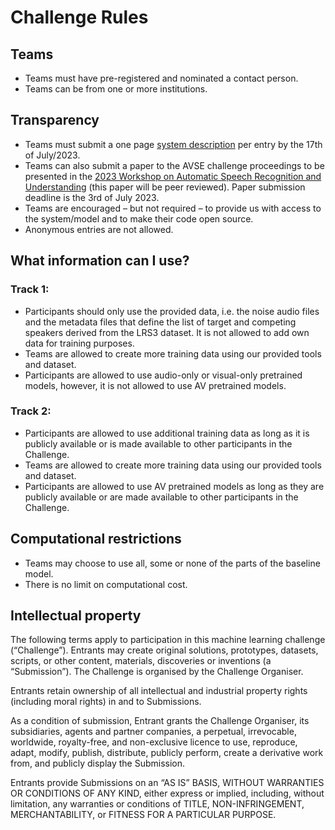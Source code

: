 # Challenge Rules

## Teams

- Teams must have pre-registered and nominated a contact person.
- Teams can be from one or more institutions.

## Transparency

- Teams must submit a one page [system description](https://github.com/MandarGogate/av-challenge-website/blob/master/getting-started/systems-description) per entry by the 17th of July/2023.
- Teams can also submit a paper to the AVSE challenge proceedings to be presented in the [2023 Workshop on Automatic Speech Recognition and Understanding](http://www.asru2023.org/) (this paper will be peer reviewed). Paper submission deadline is the 3rd of July 2023.
- Teams are encouraged – but not required – to provide us with access to the system/model and to make their code open source.
- Anonymous entries are not allowed.

## What information can I use?

### Track 1:

- Participants should only use the provided data, i.e. the noise audio files and the metadata files that define the list of target and competing speakers derived from the LRS3 dataset. It is not allowed to add own data for training purposes. 
- Teams are allowed to create more training data using our provided tools and dataset. 
- Participants are allowed to use audio-only or visual-only pretrained models, however, it is not allowed to use AV pretrained models. 

<!-- There is no limit on the amount of training data that can be generated using our tools and training data sets. Teams can also use their own data for training or expand the training data through simple automated modifications.  -->

### Track 2:

- Participants are allowed to use additional training data as long as it is publicly available or is made available to other participants in the Challenge.
- Teams are allowed to create more training data using our provided tools and dataset.
- Participants are allowed to use AV pretrained models as long as they are publicly available or are made available to other participants in the Challenge.

## Computational restrictions

- Teams may choose to use all, some or none of the parts of the baseline model.
- There is no limit on computational cost.

## Intellectual property

The following terms apply to participation in this machine learning challenge (“Challenge”). Entrants may create original solutions, prototypes, datasets, scripts, or other content, materials, discoveries or inventions (a “Submission”). The Challenge is organised by the Challenge Organiser.

Entrants retain ownership of all intellectual and industrial property rights (including moral rights) in and to Submissions.

As a condition of submission, Entrant grants the Challenge Organiser, its subsidiaries, agents and partner companies, a perpetual, irrevocable, worldwide, royalty-free, and non-exclusive licence to use, reproduce, adapt, modify, publish, distribute, publicly perform, create a derivative work from, and publicly display the Submission.

Entrants provide Submissions on an “AS IS” BASIS, WITHOUT WARRANTIES OR CONDITIONS OF ANY KIND, either express or implied, including, without limitation, any warranties or conditions of TITLE, NON-INFRINGEMENT, MERCHANTABILITY, or FITNESS FOR A PARTICULAR PURPOSE.


